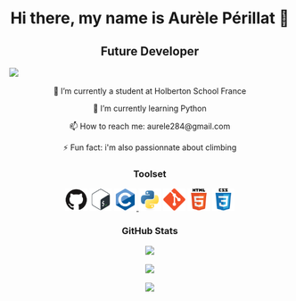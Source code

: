 <div align="center">

# Hi there, my name is Aurèle Périllat 👋

## Future Developer

</div>

![](https://komarev.com/ghpvc/?username=daalagelerua&abbreviated=true&style=flat&color=yellow)



<p align="center"> 🔭 I’m currently a student at Holberton School France </p>
<p align="center"> 🌱 I’m currently learning Python </p>
<p align="center"> 📫 How to reach me: aurele284@gmail.com </p>
<p align="center"> ⚡ Fun fact: i'm also passionnate about climbing </p>


<div align="center">
    
### Toolset

<a href=""><img src="https://github.com/devicons/devicon/blob/v2.13.0/icons/github/github-original.svg" width="40" height="40"/></a>
<a href=""><img src="https://github.com/devicons/devicon/blob/v2.13.0/icons/bash/bash-original.svg" width="40" height="40"/></a>
<a href=""><img src="https://github.com/devicons/devicon/blob/v2.13.0/icons/c/c-original.svg" width="40" height="40"/> </a>
<a href=""><img src="https://github.com/devicons/devicon/blob/v2.13.0/icons/python/python-original.svg" width="40" height="40"/></a>
<a href=""><img src="https://github.com/devicons/devicon/blob/v2.13.0/icons/git/git-original.svg" width="40" height="40"/></a>
<a href=""><img src="https://github.com/devicons/devicon/blob/v2.13.0/icons/html5/html5-original-wordmark.svg" width="40" height="40"/></a>
<a href=""><img src="https://github.com/devicons/devicon/blob/v2.13.0/icons/css3/css3-original-wordmark.svg" width="40" height="40"/> </a>


### GitHub Stats
<p align="center"> <img src="https://github-profile-trophy.vercel.app/?username=daalagelerua&row=3&column=4&no-bg=true"/> </p>
        
<p align="center"> <img src="https://github-readme-stats.vercel.app/api/top-langs/?username=daalagelerua&langs_count=10&layout=compact&hide=php,scss,css,html,batchfile,gherkin,freemarker,xslt,tsql,ruby"/> </p>

<p align="center"> <img src="https://github-readme-stats.vercel.app/api?username=daalagelerua&count_private=true&show_icons=true&theme=merko"/> </p>
</div>

